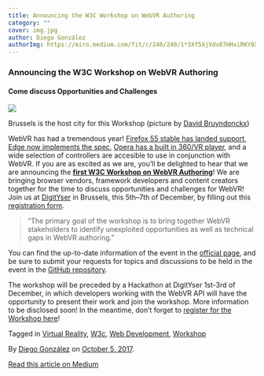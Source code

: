 ```yaml
---
title: Announcing the W3C Workshop on WebVR Authoring
category: ""
cover: img.jpg
author: Diego González
authorImg: https://miro.medium.com/fit/c/240/240/1*3Xf5XjVdx87HHxiRKY8X1Q.jpeg
---
```


### Announcing the W3C Workshop on WebVR Authoring

#### Come discuss Opportunities and Challenges

![](https://cdn-images-1.medium.com/max/800/1*QY1n2yXKSSDrZIDVfIUYGw.jpeg)

Brussels is the host city for this Workshop (picture by [David Bruyndonckx](https://unsplash.com/photos/CGrGW-Q0faQ))

WebVR has had a tremendous year! [Firefox 55 stable has landed support](https://hacks.mozilla.org/2017/08/firefox-55-supports-webvr/), [Edge now implements the spec](https://docs.microsoft.com/en-us/microsoft-edge/webvr/webvr-with-edge), [Opera has a built in 360/VR player](https://twitter.com/opera/status/910853533561425920), and a wide selection of controllers are accesible to use in conjunction with WebVR. If you are as excited as we are, you’ll be delighted to hear that we are announcing the [**first W3C Workshop on WebVR Authoring**](https://w3c.github.io/webvr-content-workshop/)! We are bringing browser vendors, framework developers and content creators together for the time to discuss opportunities and challenges for WebVR! Join us at [DigitYser](http://digityser.org/) in Brussels, this 5th–7th of December, by filling out this [registration form](https://www.w3.org/2002/09/wbs/1/webvr-authoring/).

> “The primary goal of the workshop is to bring together WebVR stakeholders to identify unexploited opportunities as well as technical gaps in WebVR authoring.”

You can find the up-to-date information of the event in the [official page](https://w3c.github.io/webvr-content-workshop/), and be sure to submit your requests for topics and discussions to be held in the event in the [GitHub repository](https://github.com/w3c/webvr-content-workshop/issues).

The workshop will be preceded by a Hackathon at DigitYser 1st-3rd of December, in which developers working with the WebVR API will have the opportunity to present their work and join the workshop. More information to be disclosed soon! In the meantime, don’t forget to [register for the Workshop here](https://www.w3.org/2002/09/wbs/1/webvr-authoring/)!

Tagged in [Virtual Reality](https://medium.com/tag/virtual-reality), [W3c](https://medium.com/tag/w3c), [Web Development](https://medium.com/tag/web-development), [Workshop](https://medium.com/tag/workshop)

By [Diego González](https://medium.com/@diekus) on [October 5, 2017](https://medium.com/p/ade246dac09c).

[Read this article on Medium](https://medium.com/@diekus/announcing-the-w3c-workshop-on-webvr-authoring-ade246dac09c)
